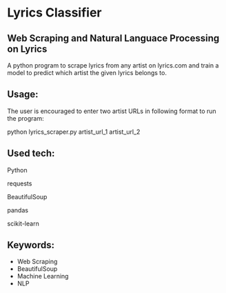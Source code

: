 # Lyrics Classifier

## Web Scraping and Natural Languace Processing on Lyrics

A python program to scrape lyrics from any artist on lyrics.com and train a model to predict which artist the given lyrics belongs to.

## Usage: 
The user is encouraged to enter two artist URLs in following format to run the program:

python lyrics_scraper.py artist_url_1 artist_url_2

## Used tech:

Python
  
requests
  
BeautifulSoup
  
pandas
  
scikit-learn
  
  
## Keywords:

- Web Scraping
- BeautifulSoup
- Machine Learning
- NLP
